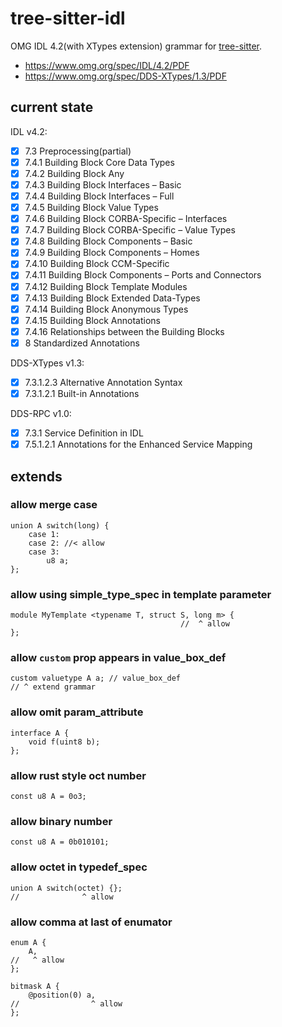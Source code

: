 # tree-sitter-idl

OMG IDL 4.2(with XTypes extension) grammar for [tree-sitter](https://github.com/tree-sitter/tree-sitter).

- https://www.omg.org/spec/IDL/4.2/PDF
- https://www.omg.org/spec/DDS-XTypes/1.3/PDF

## current state

IDL v4.2:

- [x] 7.3 Preprocessing(partial)
- [x] 7.4.1 Building Block Core Data Types
- [x] 7.4.2 Building Block Any
- [x] 7.4.3 Building Block Interfaces – Basic
- [x] 7.4.4 Building Block Interfaces – Full
- [x] 7.4.5 Building Block Value Types
- [x] 7.4.6 Building Block CORBA-Specific – Interfaces
- [x] 7.4.7 Building Block CORBA-Specific – Value Types
- [x] 7.4.8 Building Block Components – Basic
- [x] 7.4.9 Building Block Components – Homes
- [x] 7.4.10 Building Block CCM-Specific
- [x] 7.4.11 Building Block Components – Ports and Connectors
- [x] 7.4.12 Building Block Template Modules
- [x] 7.4.13 Building Block Extended Data-Types
- [x] 7.4.14 Building Block Anonymous Types
- [x] 7.4.15 Building Block Annotations
- [x] 7.4.16 Relationships between the Building Blocks
- [x] 8 Standardized Annotations

DDS-XTypes v1.3:

- [x] 7.3.1.2.3 Alternative Annotation Syntax
- [x] 7.3.1.2.1 Built-in Annotations

DDS-RPC v1.0:

- [x] 7.3.1 Service Definition in IDL
- [x] 7.5.1.2.1 Annotations for the Enhanced Service Mapping

## extends

### allow merge case

```idl
union A switch(long) {
    case 1:
    case 2: //< allow
    case 3:
        u8 a;
};
```

### allow using simple_type_spec in template parameter

```idl
module MyTemplate <typename T, struct S, long m> {
                                      //  ^ allow
};
```

### allow `custom` prop appears in value_box_def

```idl
custom valuetype A a; // value_box_def
// ^ extend grammar
```

### allow omit param_attribute

```idl
interface A {
    void f(uint8 b);
};
```

### allow rust style oct number

```idl
const u8 A = 0o3;
```

### allow binary number

```idl
const u8 A = 0b010101;
```

### allow octet in typedef_spec

```idl
union A switch(octet) {};
//              ^ allow
```

### allow comma at last of enumator

```idl
enum A {
    A,
//   ^ allow
};

bitmask A {
    @position(0) a,
//                ^ allow
};
```
